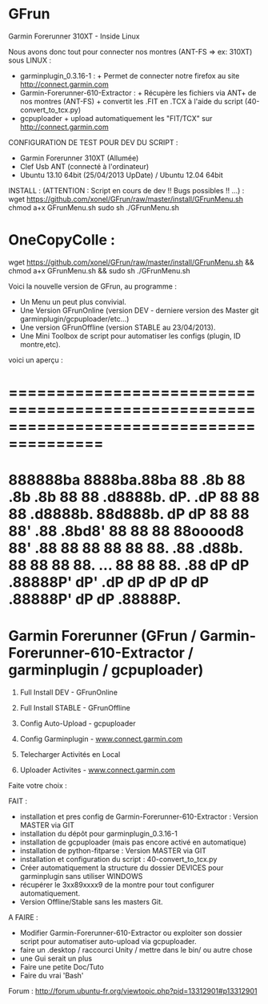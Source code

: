 GFrun
=====

Garmin Forerunner 310XT - Inside Linux

Nous avons donc tout pour connecter nos montres (ANT-FS  => ex: 310XT) sous LINUX :

- garminplugin_0.3.16-1 :
      + Permet de connecter notre firefox au site http://connect.garmin.com
- Garmin-Forerunner-610-Extractor :
      + Récupère les fichiers via ANT+ de nos montres (ANT-FS)
      + convertit les .FIT en .TCX à l'aide du script (40-convert_to_tcx.py)
- gcpuploader
      + upload automatiquement les "FIT/TCX" sur http://connect.garmin.com


CONFIGURATION DE TEST POUR DEV DU SCRIPT :

+ Garmin Forerunner 310XT (Allumée)
+ Clef Usb ANT (connecté à l'ordinateur) 
+ Ubuntu 13.10 64bit (25/04/2013 UpDate) / Ubuntu 12.04 64bit


INSTALL : (ATTENTION : Script en cours de dev !! Bugs possibles !! ...) :
wget https://github.com/xonel/GFrun/raw/master/install/GFrunMenu.sh
chmod a+x GFrunMenu.sh
sudo sh ./GFrunMenu.sh

# OneCopyColle : 
wget https://github.com/xonel/GFrun/raw/master/install/GFrunMenu.sh && chmod a+x GFrunMenu.sh && sudo sh ./GFrunMenu.sh

Voici la nouvelle version de GFrun, au programme :
- Un Menu un peut plus convivial.
- Une Version GFrunOnline (version DEV - derniere version des Master git garminplugin/gcpuploader/etc...)
- Une version GFrunOffline (version STABLE au 23/04/2013).
- Une Mini Toolbox de script pour automatiser les configs (plugin, ID montre,etc).

voici un aperçu :

========================================================================================
 =========================================================================================
   888888ba                         8888ba.88ba 
   88    .8b                        88  .8b  .8b 
   88     88 .d8888b. dP.  .dP      88   88   88 .d8888b. 88d888b. dP    dP 
   88     88 88'  .88  .8bd8'       88   88   88 88ooood8 88'  .88 88    88 
   88     88 88.  .88  .d88b.       88   88   88 88.  ... 88    88 88.  .88 
   dP     dP .88888P' dP'  .dP  dP  dP   dP   dP .88888P' dP    dP .88888P. 
 =========================================================================================
 Garmin Forerunner (GFrun / Garmin-Forerunner-610-Extractor / garminplugin / gcpuploader)
 =========================================================================================

1. Full Install DEV - GFrunOnline
2. Full Install STABLE - GFrunOffline

3. Config Auto-Upload - gcpuploader
4. Config Garminplugin - www.connect.garmin.com

5. Telecharger Activités en Local
6. Uploader Activites - www.connect.garmin.com

Faite votre choix :


FAIT :
+ installation et pres config de Garmin-Forerunner-610-Extractor : Version MASTER via GIT
+ installation du dépôt pour garminplugin_0.3.16-1 
+ installation de gcpuploader (mais pas encore activé en automatique)
+ installation de python-fitparse :  Version MASTER via GIT
+ installation et configuration du script : 40-convert_to_tcx.py
+ Créer automatiquement la structure du dossier DEVICES pour garminplugin sans utiliser WINDOWS
+ récupérer le  <Id>3xx89xxxx9</Id> de la montre pour tout configurer automatiquement.
+ Version Offline/Stable sans les masters Git.

A FAIRE :
- Modifier  Garmin-Forerunner-610-Extractor ou exploiter son dossier script pour automatiser auto-upload via gcpuploader.
- faire un .desktop / raccourci Unity / mettre dans le bin/ ou autre chose
- une Gui serait un plus
- Faire une petite Doc/Tuto
- Faire du vrai 'Bash'

Forum : http://forum.ubuntu-fr.org/viewtopic.php?pid=13312901#p13312901
